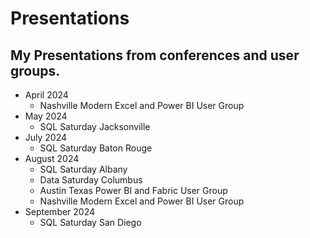 # Presentations

## My Presentations from conferences and user groups.

* April 2024
  * Nashville Modern Excel and Power BI User Group
* May 2024
  *  SQL Saturday Jacksonville
* July 2024
  * SQL Saturday Baton Rouge
* August 2024
  * SQL Saturday Albany
  * Data Saturday Columbus
  * Austin Texas Power BI and Fabric User Group
  * Nashville Modern Excel and Power BI User Group
* September 2024
  * SQL Saturday San Diego
